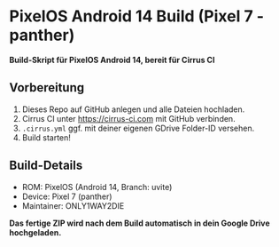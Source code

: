 # PixelOS Android 14 Build (Pixel 7 - panther)

**Build-Skript für PixelOS Android 14, bereit für Cirrus CI**

## Vorbereitung
1. Dieses Repo auf GitHub anlegen und alle Dateien hochladen.
2. Cirrus CI unter https://cirrus-ci.com mit GitHub verbinden.
3. `.cirrus.yml` ggf. mit deiner eigenen GDrive Folder-ID versehen.
4. Build starten!

## Build-Details
- ROM: PixelOS (Android 14, Branch: uvite)
- Device: Pixel 7 (panther)
- Maintainer: ONLY1WAY2DIE

**Das fertige ZIP wird nach dem Build automatisch in dein Google Drive hochgeladen.**

